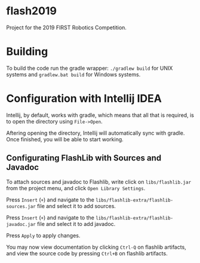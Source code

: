 # flash2019

Project for the 2019 FIRST Robotics Competition.

# Building

To build the code run the gradle wrapper: `./gradlew build` for UNIX systems and `gradlew.bat build` for Windows systems.

# Configuration with Intellij IDEA

Intellij, by default, works with gradle, which means that all that is required, is to open the directory using `File->Open`.

Aftering opening the directory, Intellij will automatically sync with gradle. Once finished, you will be able to start working.

## Configurating FlashLib with Sources and Javadoc

To attach sources and javadoc to Flashlib, write click on `libs/flashlib.jar` from the project menu, and click `Open Library Settings`.

Press `Insert` (`+`) and navigate to the `libs/flashlib-extra/flashlib-sources.jar` file and select it to add sources.

Press `Insert` (`+`) and navigate to the `libs/flashlib-extra/flashlib-javadoc.jar` file and select it to add javadoc.

Press `Apply` to apply changes.

You may now view documentation by clicking `Ctrl-Q` on flashlib artifacts, and view the source code by pressing `Ctrl+B` on flashlib artifacts.